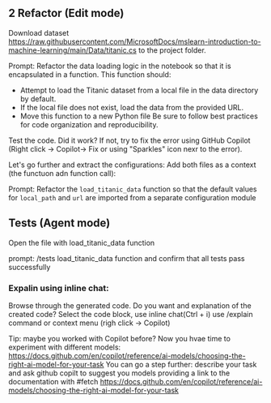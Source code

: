 
## 2 Refactor (Edit mode)

Download dataset https://raw.githubusercontent.com/MicrosoftDocs/mslearn-introduction-to-machine-learning/main/Data/titanic.cs to the project folder. 

Prompt: 
Refactor the data loading logic in the notebook so that it is encapsulated in a function. This function should:

- Attempt to load the Titanic dataset from a local file in the data directory by default.
- If the local file does not exist, load the data from the provided URL.
- Move this function to a new Python file
Be sure to follow best practices for code organization and reproducibility.


Test the code. 
Did it work? If not, try to fix the error using GitHub Copilot (Right click -> Copilot-> Fix or using "Sparkles" icon nexr to the error). 

Let's go further and extract the configurations: 
Add both files as a context (the functuon adn function call): 

Prompt: 
Refactor the `load_titanic_data` function so that the default values for `local_path` and `url` are imported from a separate configuration module

## Tests (Agent mode)

Open the file with load_titanic_data function

prompt: 
/tests load_titanic_data function and confirm that all tests pass successfully

### Expalin using inline chat: 

Browse through the generated code. Do you want and explanation of the created code? Select the code block, use inline chat(Ctrl + i) use /explain command or context menu (righ click -> Copilot) 


Tip: maybe you worked with Copilot before? Now you hvae time to experiment with different models: https://docs.github.com/en/copilot/reference/ai-models/choosing-the-right-ai-model-for-your-task 
You can go a step further: describe your task and ask github copilt to suggest you models providing a link to the documentation with #fetch https://docs.github.com/en/copilot/reference/ai-models/choosing-the-right-ai-model-for-your-task 
